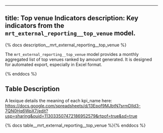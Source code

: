  ---
title: Top venue Indicators
description: Key indicators from the `mrt_external_reporting__top_venue` model.
---

{% docs description__mrt_external_reporting__top_venue %}

The `mrt_external_reporting__top_venue` model provides a monthly aggregated list of top venues ranked by amount generated.
It is designed for automated export, especially in Excel format.

{% enddocs %}

## Table Description

A lexique details the meaning of each kpi_name here: https://docs.google.com/spreadsheets/d/13Epof9MJbtN7srmDIld3-7QN0Hq6WpX7/edit?usp=sharing&ouid=113033507472186952579&rtpof=true&sd=true

{% docs table__mrt_external_reporting__top_venue %}{% enddocs %}
